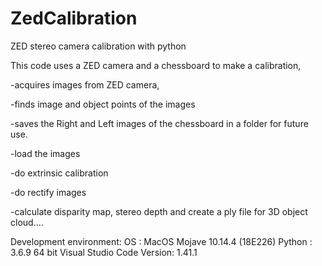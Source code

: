# ZedCalibration
ZED stereo camera calibration with python

This code uses a ZED camera and a chessboard to make a calibration, 

  -acquires images from ZED camera, 
  
  -finds image and object points of the images
  
  -saves the Right and Left images of the chessboard in a folder for future use.
  
  -load the images
  
  -do extrinsic calibration
  
  -do rectify images 
  
  -calculate disparity map, stereo depth and create a ply file for 3D object cloud....
  
Development environment:
OS : MacOS Mojave 10.14.4 (18E226)
Python : 3.6.9 64 bit
Visual Studio Code Version: 1.41.1

